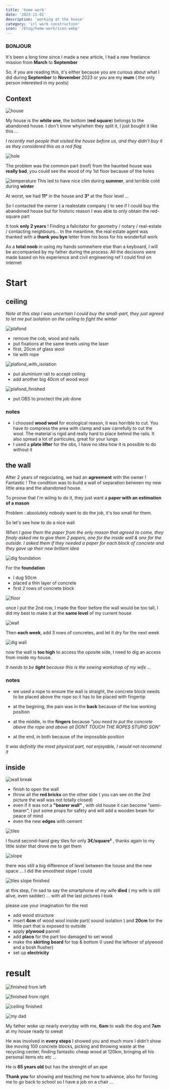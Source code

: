 ```yaml
---
title: 'home work'
date: '2023-11-01'
description: 'working at the house'
category: 'irl work construction'
icon: '/blog/home-work/icon.webp'
---
```

### BONJOUR

It's been a long time since I made a new article, I had a new freelance mission from **March** to **September**

So, if you are reading this, it's either because you are curious about what I did during **September** to **November** 2023 or you are my **mum** ( the only person interested in my posts)

## Context

![house](/blog/home-work/presentation.webp)

My house is the **white one**, the bottom (**red square**) belongs to the abandoned house.
I don't know why/when they split it, I just bought it like this ...

*I recently met people that visited the house before us, and they didn't buy it as they considered this as a red flag*

![hole](/blog/home-work/hole.webp)

The problem was the common part (roof) from the haunted house was **really bad**, you could see the wood of my 1st floor because of the  holes


![temperature](/blog/home-work/temperature.webp)
This led to have nice clim during **summer**, and terrible cold during **winter**

At worst, we had **11°** in the house and **3°** at the floor level ...


So I contacted the owner ( a realestate company ) to see if I could buy the abandoned house but for historic reason I was able to only obtain the red-square part

It took **only 2 years** ! Finding a falicitator for geometry / notary / real-estate / contacting neighbours... In the meantime, the real estate agent was thanked with a **thank you bye** letter from his boss for his wonderfull work

As a **total noob** in using my hands somewhere else than a keyboard, I will be accompanied by my father during the process. All the decisions were made based on his experience and civil engineering ref I could find on internet

# Start

## ceiling
*Note at this step I was uncertain I could buy the small-part, they just agreed to let me put isolation on the ceiling to fight the winter*

![plafond](/blog/home-work/plafond.webp)

- remove the cob, wood and nails
- put fixations at the same levels using the laser
- first, 20cm of glass wool
- tie with rope


![plafond_with_isolation](/blog/home-work/plafond_with_isolation.webp)

- put aluminium rail to accept ceiling
- add another big 40cm of wood wool

![plafond_finished](/blog/home-work/plafond_finished.webp)
- put OBS to proctect the job done

### notes
- I choosed  **wood wool** for ecological reason, it was horrible to cut. You have to compress the area with clamp and saw carrefully to cut the wool. The material is rigid and really hard to place behind the rails. It also spread a lot of particules, great for your lungs
- I used a **plate lifter** for the obs, I have no idea how it is possible to do without it

## the wall

After 2 years of negociating, we had an **agreement** with the owner ! Fantastic ! The condition was to build a wall of separation between my new little area and the abandoned house.

To proove that I'm wiling to do it, they just want a **paper with an estimation of a mason**

Problem : absolutely nobody want to do the job, it's too small for them.

So let's see how to do a nice wall

*When I gave them the paper from the only mason that agreed to come, they finaly asked me to give them 2 papers, one for the inside wall & one for the outside. I asked them if they needed a paper for each block of concrete and they gave up their new brillant idea*

![dig foundation](/blog/home-work/dig_foundation.webp)

For the **foundation**
- I dug 50cm
- placed a thin layer of concrete
-  first 2 rows of concrete block

![floor](/blog/home-work/floor.webp)

once I put the 2nd row, I made the floor before the wall would be too tall, I did my best to make it at the **same level** of my current house

![wall](/blog/home-work/wall.webp)

Then **each week**, add 3 rows of concretes, and let it dry for the next week

![dig wall](/blog/home-work/dig_wall.webp)

now the wall is **too high** to access the oposite side, I need to dig an access from inside my house.

*It needs to be **tight** because this is the sewing workshop of my wife ...*

### notes
- we used a rope to ensure the wall is straight, the concrete block needs to be placed above the rope so it has to be placed with fingertip

- at the begining, the pain was in the **back** because of the low working position

- at the middle, in the **fingers** because *"you need to put the concrete above the rope and above all DONT TOUCH THE ROPES STUPID SON"*

- at the end, in both because of the impossible position

*It was definitly the most physical part, not enjoyable, I would not recomend it*

## inside

![wall break](/blog/home-work/wall_break.webp)

- finish to open the wall
- throw all the **red bricks** on the other side ( you can see on the 2nd picture the wall was not totally closed)
- even if it was not a **"bearer wall"** , with old house it can become "semi-bearer", I put some props for safety and will add a wooden beam for peace of mind
- even the new **edges** with cement

![tiles](/blog/home-work/tiles.webp)

I found second-hand grey tiles for only **3€/square²** , thanks again to my little sister that drove me to get them

![slope](/blog/home-work/slope.webp)

there was still a big difference of level between the house and the new space ... I did the smoothest slope I could

![tiles slope finished](/blog/home-work/tiles_slope_finished.webp)

at this step, I'm sad to say the smartphone of my wife **died** ( my wife is still alive, even sadder) ... with all the last pictures I took

please use your imagination for the rest

- add wood structure
- insert **4cm** of wood wool inside part( sound isolation ) and **20cm** for the little part that is exposed to outside
- apply **plywood** pannel
- add **placo** for the part too damaged to set wood
- make the **skirting board** for top & bottom (I used the leftover of plywood and a bosh flusher)
- set up **electricity**

# result

![finished from left](/blog/home-work/finished_from_left.webp)

![finished from right](/blog/home-work/finished_from_right.webp)

![ceiling finished](/blog/home-work/ceiling_finished.webp)

![my dad](/blog/home-work/dad.webp)

My father woke up nearly everyday with me, **6am** to walk the dog and **7am** at my house ready to sweat

He was involved in **every steps** I showed you and much more I didn't show like moving 100 concrete blocks, picking and throwing waste at the recycling center, finding fantastic cheap wood at 120km, bringing all his personal items etc etc ...

He is **65 years old** but has the strenght of an ape

**Thank you** for showing and teaching me how to advance, also for forcing me to go back to school so I have a job on a chair ...




